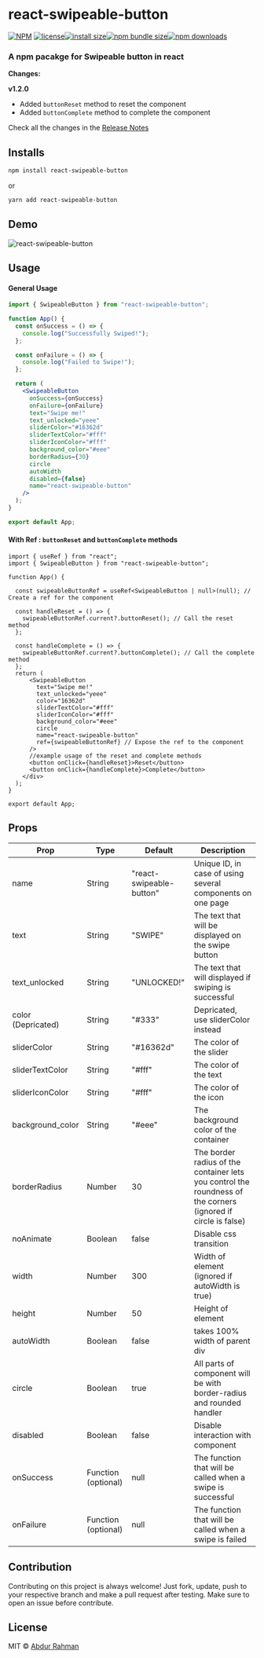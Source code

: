 # react-swipeable-button

[![NPM](https://img.shields.io/npm/v/react-swipeable-button.svg)](https://www.npmjs.com/package/react-swipeable-button)
[![license](https://img.shields.io/github/license/abdurrahman720/react-swipeable-button.svg)](https://www.npmjs.com/package/react-swipeable-button)[![install size](https://packagephobia.com/badge?p=react-swipeable-button)](https://packagephobia.com/result?p=react-swipeable-button)[![npm bundle size](https://img.shields.io/bundlephobia/minzip/react-swipeable-button?style=flat-square)](https://bundlephobia.com/package/react-swipeable-button@latest)[![npm downloads](https://img.shields.io/npm/dt/react-swipeable-button.svg)](https://www.npmjs.com/package/react-swipeable-button)

<!-- [![npm downloads](https://img.shields.io/npm/dm/react-swipeable-button.svg?style=flat-square)](https://npm-stat.com/charts.html?package=react-swipeable-button) -->

### A npm pacakge for Swipeable button in react

**Changes:**

**v1.2.0**

- Added `buttonReset` method to reset the component
- Added `buttonComplete` method to complete the component

Check all the changes in the [Release Notes](https://github.com/abdurrahman720/react-swipeable-button/releases)

## Installs

```bash
npm install react-swipeable-button
```

or

```bash
yarn add react-swipeable-button
```

## Demo

![react-swipeable-button](https://github.com/abdurrahman720/react-swipeable-button/blob/main/react-swipeable-button-v1.0.7.gif?raw=true)

## Usage

#### General Usage

```jsx
import { SwipeableButton } from "react-swipeable-button";

function App() {
  const onSuccess = () => {
    console.log("Successfully Swiped!");
  };

  const onFailure = () => {
    console.log("Failed to Swipe!");
  };

  return (
    <SwipeableButton
      onSuccess={onSuccess}
      onFailure={onFailure}
      text="Swipe me!"
      text_unlocked="yeee"
      sliderColor="#16362d"
      sliderTextColor="#fff"
      sliderIconColor="#fff"
      background_color="#eee"
      borderRadius={30}
      circle
      autoWidth
      disabled={false}
      name="react-swipeable-button"
    />
  );
}

export default App;
```

#### With Ref : `buttonReset` and `buttonComplete` methods

```tsx
import { useRef } from "react";
import { SwipeableButton } from "react-swipeable-button";

function App() {

  const swipeableButtonRef = useRef<SwipeableButton | null>(null); // Create a ref for the component

  const handleReset = () => {
    swipeableButtonRef.current?.buttonReset(); // Call the reset method
  };

  const handleComplete = () => {
    swipeableButtonRef.current?.buttonComplete(); // Call the complete method
  };
  return (
      <SwipeableButton
        text="Swipe me!"
        text_unlocked="yeee"
        color="16362d"
        sliderTextColor="#fff"
        sliderIconColor="#fff"
        background_color="#eee"
        circle
        name="react-swipeable-button"
        ref={swipeableButtonRef} // Expose the ref to the component
      />
      //example usage of the reset and complete methods
      <button onClick={handleReset}>Reset</button>
      <button onClick={handleComplete}>Complete</button>
    </div>
  );
}

export default App;
```

## Props

| Prop               | Type                | Default                  | Description                                                                                                   |
| ------------------ | ------------------- | ------------------------ | ------------------------------------------------------------------------------------------------------------- |
| name               | String              | "react-swipeable-button" | Unique ID, in case of using several components on one page                                                    |
| text               | String              | "SWIPE"                  | The text that will be displayed on the swipe button                                                           |
| text_unlocked      | String              | "UNLOCKED!"              | The text that will displayed if swiping is successful                                                         |
| color (Depricated) | String              | "#333"                   | Depricated, use sliderColor instead                                                                           |
| sliderColor        | String              | "#16362d"                | The color of the slider                                                                                       |
| sliderTextColor    | String              | "#fff"                   | The color of the text                                                                                         |
| sliderIconColor    | String              | "#fff"                   | The color of the icon                                                                                         |
| background_color   | String              | "#eee"                   | The background color of the container                                                                         |
| borderRadius       | Number              | 30                       | The border radius of the container lets you control the roundness of the corners (ignored if circle is false) |
| noAnimate          | Boolean             | false                    | Disable css transition                                                                                        |
| width              | Number              | 300                      | Width of element (ignored if autoWidth is true)                                                               |
| height             | Number              | 50                       | Height of element                                                                                             |
| autoWidth          | Boolean             | false                    | takes 100% width of parent div                                                                                |
| circle             | Boolean             | true                     | All parts of component will be with border-radius and rounded handler                                         |
| disabled           | Boolean             | false                    | Disable interaction with component                                                                            |
| onSuccess          | Function (optional) | null                     | The function that will be called when a swipe is successful                                                   |
| onFailure          | Function (optional) | null                     | The function that will be called when a swipe is failed                                                       |

## Contribution

Contributing on this project is always welcome! Just fork, update, push to your respective branch and make a pull request after testing. Make sure to open an issue before contribute.

## License

MIT © [Abdur Rahman](https://github.com/abdurrahman720)
